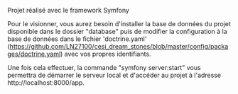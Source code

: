 Projet réalisé avec le framework Symfony

Pour le visionner, vous aurez besoin d'installer la base de données du projet disponible dans le dossier "database" puis de modifier la configuration à la base de données dans le fichier 'doctrine.yaml' (https://github.com/LN27100/cesi_dream_stones/blob/master/config/packages/doctrine.yaml) avec vos propres identifiants.

Une fois cela effectuer, la commande "symfony server:start" vous permettra de démarrer le serveur local et d'accéder au projet à l'adresse http://localhost:8000/app.
